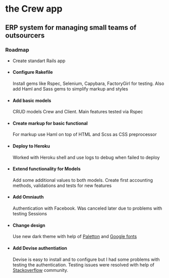 <h1>the Crew app</h1>
<h2>ERP system for managing small teams of outsourcers</h2>
<h3>Roadmap</h3>

<ul>
  <li>Create standart Rails app</li>
  <li>
    <h4>Configure Rakefile</h4>
    <p>Install gems like Rspec, Selenium, Capybara, FactoryGirl for testing. Also add Haml and Sass gems to simplify markup and styles</p>
  </li>
  <li>
    <h4>Add basic models</h4>
    <p>CRUD models Crew and Client. Main features tested via Rspec</p>
  </li>
  <li>
    <h4>Create markup for basic functional</h4>
    <p>For markup use Haml on top of HTML and Scss as CSS preprocessor</>
  </li>
  <li>
    <h4>Deploy to Heroku</h4>
    <p>Worked with Heroku shell and use logs to debug when failed to deploy</p>
  </li>
  <li>
    <h4>Extend functionality for Models</h4>
    <p>Add some additional values to both models. Create first accounting methods, validations and tests for new features</p>
  </li>
  <li>
    <h4>Add Omniauth</h4> 
    <p>Authentication with Facebook. Was canceled later due to problems with testing Sessions</p>
  </li>
  <li>
    <h4>Change design</h4>
    <p>Use new dark theme with help of <a href='http://paletton.com/'>Paletton</a> and <a         href='http://www.google.com/fonts' for set up colors and fonts>Google fonts</a></p>
  </li>
  <li>
    <h4>Add Devise authentiation</h4>
    <p>Devise is easy to install and to configure but I had some problems with testing the authentication.
    Testing issues were resolved with help of <a href='stackoverflow.com'>Stackoverflow</a> community.
    </p>
  </li>
</ul
